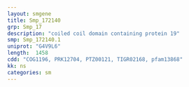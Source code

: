 ```yaml
---
layout: smgene
title: Smp_172140
grp: Smp_17
description: "coiled coil domain containing protein 19"
smp: Smp_172140.1
uniprot: "G4V9L6"
length:  1458
cdd: "COG1196, PRK12704, PTZ00121, TIGR02168, pfam13868"
kk: ns
categories: sm
---
```

